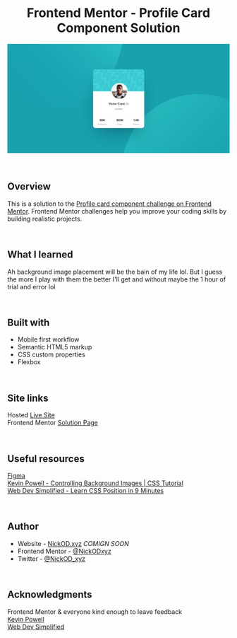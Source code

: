 <h1 align="center">Frontend Mentor - Profile Card Component Solution</h1>

<img src="https://github.com/NickODxyz/FM-profile-card-component-main/blob/main/Preview.JPG?raw=true" ></img>

<br>

## Overview

This is a solution to the [Profile card component challenge on Frontend Mentor](https://www.frontendmentor.io/challenges/profile-card-component-cfArpWshJ). Frontend Mentor challenges help you improve your coding skills by building realistic projects. 

<br>

## What I learned

Ah background image placement will be the bain of my life lol. But I guess the more I play with them the better I'll get and without maybe the 1 hour of trial and error lol

<br>

## Built with

- Mobile first workflow
- Semantic HTML5 markup
- CSS custom properties
- Flexbox

<br>

## Site links
Hosted [Live Site]()
<br>
Frontend Mentor [Solution Page]()

<br>

## Useful resources

[Figma](https://www.figma.com)
<br>
[Kevin Powell - Controlling Background Images | CSS Tutorial](https://www.youtube.com/watch?v=3T_Jy1CqH9k&t=466s)
<br>
[Web Dev Simplified - Learn CSS Position in 9 Minutes](https://www.youtube.com/watch?v=jx5jmI0UlXU&t=338s)

<br>

## Author

- Website - [NickOD.xyz](http://www.NickOD.xyz) <em>COMIGN SOON</em>
- Frontend Mentor - [@NickODxyz](https://www.frontendmentor.io/profile/NickODxyz)
- Twitter - [@NickOD_xyz](https://twitter.com/NickOD_xyz)

<br>

## Acknowledgments

Frontend Mentor & everyone kind enough to leave feedback
<br>
[Kevin Powell](https://www.youtube.com/channel/UCJZv4d5rbIKd4QHMPkcABCw)
<br>
[Web Dev Simplified](https://www.youtube.com/channel/UCFbNIlppjAuEX4znoulh0Cw)